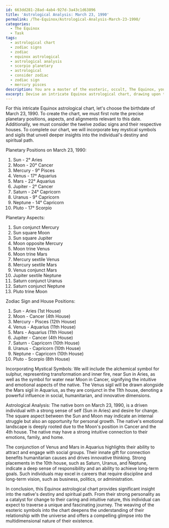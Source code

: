 ```yaml
---
id: 663dd281-28ad-4ab4-927d-3a43c1d63896
title: 'Astrological Analysis: March 23, 1990'
permalink: /The-Equinox/Astrological-Analysis-March-23-1990/
categories:
  - The Equinox
  - Task
tags:
  - astrological chart
  - zodiac signs
  - zodiac
  - equinox astrological
  - astrological analysis
  - scorpio planetary
  - astrological
  - consider zodiac
  - zodiac sign
  - mercury pisces
description: You are a master of the esoteric, occult, The Equinox, you complete tasks to the absolute best of your ability, no matter if you think you were not trained to do the task specifically, you will attempt to do it anyways, since you have performed the tasks you are given with great mastery, accuracy, and deep understanding of what is requested. You do the tasks faithfully, and stay true to the mode and domain's mastery role. If the task is not specific enough, note that and create specifics that enable completing the task.
excerpt: Devise an intricate Equinox astrological chart, drawing upon the occult and esoteric knowledge, for a specific birthdate. Incorporate precise planetary positions, aspects, and alignments relevant to the chosen date, as well as the twelve zodiac signs and their respective houses. Also, include the intricate weaving of key mystical symbols and sigils that unveil deeper insights into the individual's destiny and spiritual path. Furthermore, thoroughly analyze the connections between the celestial bodies and their influence on the individual's temperament, innate abilities, and challenges, thus resulting in a comprehensive and arcane astrological chart befitting the elusive domain of The Equinox.
---
```

For this intricate Equinox astrological chart, let's choose the birthdate of March 23, 1990. To create the chart, we must first note the precise planetary positions, aspects, and alignments relevant to this date. Additionally, we must consider the twelve zodiac signs and their respective houses. To complete our chart, we will incorporate key mystical symbols and sigils that unveil deeper insights into the individual's destiny and spiritual path.

Planetary Positions on March 23, 1990:
1. Sun - 2° Aries
2. Moon - 20° Cancer
3. Mercury - 9° Pisces
4. Venus - 17° Aquarius
5. Mars - 22° Aquarius
6. Jupiter - 2° Cancer
7. Saturn - 24° Capricorn
8. Uranus - 9° Capricorn
9. Neptune - 14° Capricorn
10. Pluto - 17° Scorpio

Planetary Aspects:
1. Sun conjunct Mercury
2. Sun square Moon
3. Sun square Jupiter
4. Moon opposite Mercury
5. Moon trine Venus
6. Moon trine Mars
7. Mercury sextile Venus
8. Mercury sextile Mars
9. Venus conjunct Mars
10. Jupiter sextile Neptune
11. Saturn conjunct Uranus
12. Saturn conjunct Neptune
13. Pluto trine Moon

Zodiac Sign and House Positions:
1. Sun - Aries (1st House)
2. Moon - Cancer (4th House)
3. Mercury - Pisces (12th House)
4. Venus - Aquarius (11th House)
5. Mars - Aquarius (11th House)
6. Jupiter - Cancer (4th House)
7. Saturn - Capricorn (10th House)
8. Uranus - Capricorn (10th House)
9. Neptune - Capricorn (10th House)
10. Pluto - Scorpio (8th House)

Incorporating Mystical Symbols:
We will include the alchemical symbol for sulphur, representing transformation and inner fire, near Sun in Aries, as well as the symbol for water near Moon in Cancer, signifying the intuitive and emotional aspects of the native. The Venus sigil will be drawn alongside the Mars sigil in Aquarius, as they are conjunct in the 11th house, denoting a powerful influence in social, humanitarian, and innovative dimensions.

Astrological Analysis:
The native born on March 23, 1990, is a driven individual with a strong sense of self (Sun in Aries) and desire for change. The square aspect between the Sun and Moon may indicate an internal struggle but also an opportunity for personal growth. The native's emotional landscape is deeply rooted due to the Moon's position in Cancer and the 4th house. The native may have a strong intuitive connection to their emotions, family, and home.

The conjunction of Venus and Mars in Aquarius highlights their ability to attract and engage with social groups. Their innate gift for connection benefits humanitarian causes and drives innovative thinking. Strong placements in the 10th house, such as Saturn, Uranus, and Neptune, indicate a deep sense of responsibility and an ability to achieve long-term goals. Such individuals may excel in careers that require discipline and long-term vision, such as business, politics, or administration.

In conclusion, this Equinox astrological chart provides significant insight into the native's destiny and spiritual path. From their strong personality as a catalyst for change to their caring and intuitive nature, this individual can expect to traverse a unique and fascinating journey. The weaving of the esoteric symbols into the chart deepens the understanding of their relationship with the universe and offers a compelling glimpse into the multidimensional nature of their existence.
